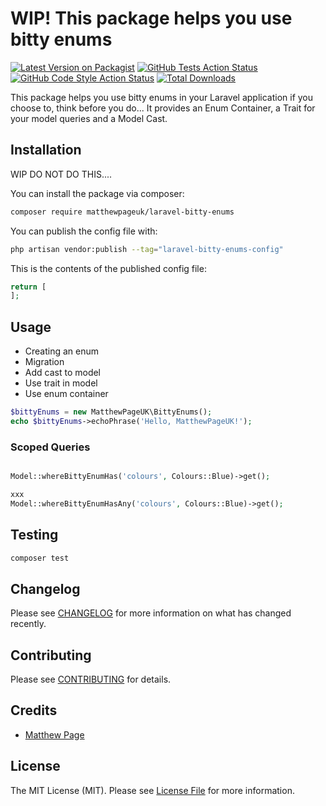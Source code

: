 # WIP!  This package helps you use bitty enums

[![Latest Version on Packagist](https://img.shields.io/packagist/v/matthewpageuk/laravel-bitty-enums.svg?style=flat-square)](https://packagist.org/packages/matthewpageuk/laravel-bitty-enums)
[![GitHub Tests Action Status](https://img.shields.io/github/actions/workflow/status/matthewpageuk/laravel-bitty-enums/run-tests.yml?branch=main&label=tests&style=flat-square)](https://github.com/matthewpageuk/laravel-bitty-enums/actions?query=workflow%3Arun-tests+branch%3Amain)
[![GitHub Code Style Action Status](https://img.shields.io/github/actions/workflow/status/matthewpageuk/laravel-bitty-enums/fix-php-code-style-issues.yml?branch=main&label=code%20style&style=flat-square)](https://github.com/matthewpageuk/laravel-bitty-enums/actions?query=workflow%3A"Fix+PHP+code+style+issues"+branch%3Amain)
[![Total Downloads](https://img.shields.io/packagist/dt/matthewpageuk/laravel-bitty-enums.svg?style=flat-square)](https://packagist.org/packages/matthewpageuk/laravel-bitty-enums)

This package helps you use bitty enums in your Laravel application if you choose to, think before you do... It provides an Enum Container, a Trait for your model queries and a Model Cast.

## Installation

WIP DO NOT DO THIS....


You can install the package via composer:

```bash
composer require matthewpageuk/laravel-bitty-enums
```

You can publish the config file with:

```bash
php artisan vendor:publish --tag="laravel-bitty-enums-config"
```

This is the contents of the published config file:

```php
return [
];
```

## Usage

- Creating an enum
- Migration
- Add cast to model
- Use trait in model
- Use enum container

```php
$bittyEnums = new MatthewPageUK\BittyEnums();
echo $bittyEnums->echoPhrase('Hello, MatthewPageUK!');
```


### Scoped Queries

```php

Model::whereBittyEnumHas('colours', Colours::Blue)->get();

xxx
Model::whereBittyEnumHasAny('colours', Colours::Blue)->get();

```






## Testing

```bash
composer test
```

## Changelog

Please see [CHANGELOG](CHANGELOG.md) for more information on what has changed recently.

## Contributing

Please see [CONTRIBUTING](CONTRIBUTING.md) for details.

## Credits

- [Matthew Page](https://github.com/MatthewPageUK)

## License

The MIT License (MIT). Please see [License File](LICENSE.md) for more information.

